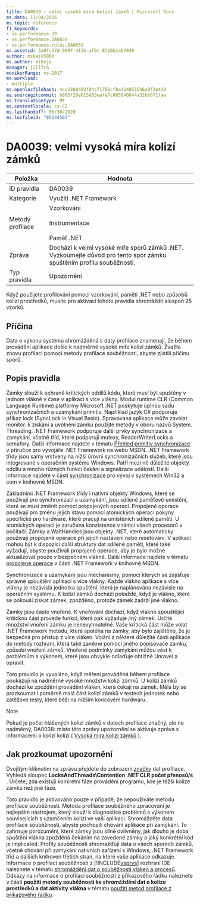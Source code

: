 ```yaml
---
title: DA0039 – velmi vysoká míra kolizí zámků | Microsoft Docs
ms.date: 11/04/2016
ms.topic: reference
f1_keywords:
- vs.performance.39
- vs.performance.DA0039
- vs.performance.rules.DA0039
ms.assetid: 5a9fc57d-9097-413b-af0c-8726b1a57048
author: mikejo5000
ms.author: mikejo
manager: jillfra
monikerRange: vs-2017
ms.workload:
- multiple
ms.openlocfilehash: 4cc2380402fd4c71756cf0a424853546a8f3e439
ms.sourcegitcommit: b885f26e015d03eafe7c885040644a52bb071fae
ms.translationtype: MT
ms.contentlocale: cs-CZ
ms.lasthandoff: 06/30/2020
ms.locfileid: "85544583"
---
```

# <a name="da0039-very-high-rate-of-lock-contentions"></a>DA0039: velmi vysoká míra kolizí zámků

|Položka|Hodnota|
|-|-|
|ID pravidla|DA0039|
|Kategorie|Využití .NET Framework|
|Metody profilace|Vzorkování<br /><br /> Instrumentace<br /><br /> Paměť .NET|
|Zpráva|Dochází k velmi vysoké míře sporů zámků .NET. Vyzkoumejte důvod pro tento spor zámku spuštěním profilu souběžnosti.|
|Typ pravidla|Upozornění|

 Když použijete profilování pomocí vzorkování, paměti .NET nebo způsobů kolizí prostředků, musíte pro aktivaci tohoto pravidla shromáždit alespoň 25 vzorků.

## <a name="cause"></a>Příčina
 Data o výkonu systému shromážděná s daty profilace znamenají, že během provádění aplikace došlo k nadměrné vysoké míře kolizí zámků. Zvažte znovu profilaci pomocí metody profilace souběžnosti, abyste zjistili příčinu sporů.

## <a name="rule-description"></a>Popis pravidla
 Zámky slouží k ochraně kritických oddílů kódu, které musí být spuštěny v jednom vlákně v čase v aplikaci s více vlákny. Modul runtime CLR (Common Language Runtime) platformy Microsoft .NET poskytuje úplnou sadu synchronizačních a uzamykání primitiv. Například jazyk C# podporuje příkaz lock (SyncLock in Visual Basic). Spravovaná aplikace může zavolat monitor. k získání a uvolnění zámku použijte metody v oboru názvů System. Threading. .NET Framework podporuje další prvky synchronizace a zamykání, včetně tříd, které podporují mutexy, ReaderWriterLocks a semafory. Další informace najdete v tématu [Přehled primitiv synchronizace](/dotnet/standard/threading/overview-of-synchronization-primitives) v příručce pro vývojáře .NET Framework na webu MSDN. .NET Framework třídy jsou samy vrstveny na nižší úrovni synchronizačních služeb, které jsou integrované v operačním systému Windows. Patří mezi ně důležité objekty oddílu a mnoho různých funkcí čekání a signalizace událostí. Další informace najdete v části [synchronizace](/windows/win32/sync/synchronization) pro vývoj v systémech Win32 a com v knihovně MSDN.

 Základními .NET Framework třídy i nativní objekty Windows, které se používají pro synchronizaci a uzamykání, jsou sdílené paměťové umístění, které se musí změnit pomocí propojených operací. Propojené operace používají pro změnu jejich stavu pomocí atomických operací pokyny specifické pro hardware, které pracují na umístěních sdílené paměti. U atomických operací je zaručena konzistence v rámci všech procesorů v počítači. Zámky a WaitHandles jsou objekty .NET, které automaticky používají propojené operace při jejich nastavení nebo resetování. V aplikaci mohou být k dispozici další struktury dat sdílené paměti, které také vyžadují, abyste používali propojené operace, aby je bylo možné aktualizovat pouze v bezpečném vlákně. Další informace najdete v tématu [propojené operace](/dotnet/api/system.threading.interlocked) v části .NET Framework v knihovně MSDN.

 Synchronizace a uzamykání jsou mechanismy, pomocí kterých se zajišťuje správné spouštění aplikací s více vlákny. Každé vlákno aplikace s více vlákny je nezávislá jednotka spuštění, která je naplánována nezávisle na operačním systému. K kolizí zámků dochází pokaždé, když je vlákno, které se pokouší získat zámek, zpožděno, protože zámek zadrží jiné vlákno.

 Zámky jsou často vnořené. K vnořování dochází, když vlákno spouštějící kritickou část provede funkci, která pak vyžaduje jiný zámek. Určité množství vnoření zámku je nenevyhnutelné. Vaše kritická část může volat .NET Framework metodu, která spoléhá na zámky, aby bylo zajištěno, že je bezpečná pro přístup z více vláken. Volání z některé důležité části aplikace do metody rozhraní, která také zamkne pomocí jiného popisovače zámku, způsobí vnoření zámků. Vnořené podmínky zamykání můžou vést k problémům s výkonem, které jsou obvykle odlaďuje obtížné Unravel a opravit.

 Toto pravidlo je vyvoláno, když měření prováděná během profilace poukazují na nadměrné vysoké množství kolizí zámků. U kolizí zámků dochází ke zpoždění provádění vláken, která čekají na zámek. Měla by se prozkoumat i poměrně malá část kolizí zámků v testech jednotek nebo zátěžové testy, které běží na nižším koncovém hardwaru.

> [!NOTE]
> Pokud je počet hlášených kolizí zámků v datech profilace značný, ale ne nadměrný, DA0038: místo této zprávy upozornění se aktivuje zpráva s informacemi o kolizí kolizí ( [Vysoká míra kolizí zámků](../profiling/da0038-high-rate-of-lock-contentions.md) ).

## <a name="how-to-investigate-a-warning"></a>Jak prozkoumat upozornění
 Dvojitým kliknutím na zprávu přejdete do zobrazení [značky](../profiling/marks-view.md) dat profilace.  Vyhledá sloupec **LocksAndThreads\Contention .NET CLR počet přenosů/s** . Určete, zda existují konkrétní fáze provádění programu, kde je těžší kolize zámku než jiné fáze.

 Toto pravidlo je aktivováno pouze v případě, že nepoužíváte metodu profilace souběžnosti. Metoda profilace souběžného zpracování je nejlepším nástrojem, který slouží k diagnostice problémů s výkonem souvisejících s uzamčením kolizí ve vaší aplikaci. Shromážděte data profilace souběžnosti, abyste pochopili chování aplikace při zamykání. To zahrnuje porozumění, které zámky jsou silně ovlivněny, jak dlouho je doba spuštění vlákna zpožděná čekáním na zavedené zámky a jaký konkrétní kód je implicated. Profily souběžnosti shromažďují data o všech sporech zámků, včetně chování při zamykání nativních zařízení s Windows, .NET Framework tříd a dalších knihoven třetích stran, na které vaše aplikace odkazuje. Informace o profilaci souběžnosti z [!INCLUDE[vsprvs](../code-quality/includes/vsprvs_md.md)] rozhraní IDE naleznete v tématu [shromáždění dat o souběžnosti vláken a procesů](../profiling/collecting-thread-and-process-concurrency-data.md). Odkazy na informace o profilaci souběžnosti z příkazového řádku naleznete v části **použití metody souběžnosti ke shromáždění dat o kolize prostředků a dat aktivity vlákna** v tématu [použití metod profilace z příkazového řádku](../profiling/using-profiling-methods-to-collect-performance-data-from-the-command-line.md).
